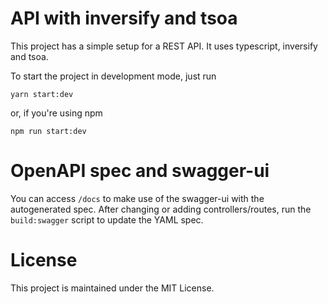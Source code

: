 # API with inversify and tsoa
This project has a simple setup for a REST API. It uses typescript, inversify and tsoa.

To start the project in development mode, just run 
```
yarn start:dev
```
or, if you're using npm
```
npm run start:dev
```

# OpenAPI spec and swagger-ui
You can access `/docs` to make use of the swagger-ui with the autogenerated spec. After changing or adding controllers/routes, run the `build:swagger` script to update the YAML spec.

# License
This project is maintained under the MIT License.
